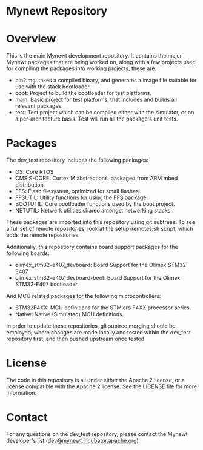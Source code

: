 # Mynewt Repository 

# Overview

This is the main Mynewt development repository.  It contains the major Mynewt
packages that are being worked on, along with a few projects used for 
compiling the packages into working projects, these are: 

* bin2img: takes a compiled binary, and generates a image file suitable 
  for use with the stack bootloader. 
* boot: Project to build the bootloader for test platforms. 
* main: Basic project for test platforms, that includes and builds all 
  relevant packages. 
* test: Test project which can be compiled either with the simulator, or 
  on a per-architecture basis.  Test will run all the package's unit 
  tests. 

# Packages 

The dev\_test repository includes the following packages: 

* OS: Core RTOS 
* CMSIS-CORE: Cortex M abstractions, packaged from ARM mbed distribution.
* FFS: Flash filesystem, optimized for small flashes. 
* FFSUTIL: Utility functions for using the FFS package. 
* BOOTUTIL: Core bootloader functions used by the boot project. 
* NETUTIL: Network utilities shared amongst networking stacks. 

These packages are imported into this repository using git subtrees.  To see a 
full set of remote repositories, look at the setup-remotes.sh script, which 
adds the remote repositories.

Additionally, this repostiory contains board support packages for the following 
boards: 

* olimex\_stm32-e407\_devboard: Board Support for the Olimex STM32-E407 
* olimex\_stm32-e407\_devboard-boot: Board Support for the Olimex STM32-E407 bootloader. 

And MCU related packages for the following microcontrollers: 

* STM32F4XX: MCU definitions for the STMicro F4XX processor series.
* Native: Native (Simulated) MCU definitions.

In order to update these repositories, git subtree merging should be employed, 
where changes are made locally and tested within the dev\_test repository first, 
and then pushed upstream once tested. 

# License 

The code in this repository is all under either the Apache 2 license, or a license 
compatible with the Apache 2 license.  See the LICENSE file for more information. 

# Contact 

For any questions on the dev\_test repository, please contact the Mynewt 
developer's list (dev@mynewt.incubator.apache.org).  

